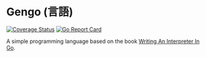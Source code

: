 # Gengo (言語)

[![Coverage Status](https://coveralls.io/repos/github/afrase/Gengo/badge.svg?branch=master)](https://coveralls.io/github/afrase/Gengo?branch=master)
[![Go Report Card](https://goreportcard.com/badge/github.com/afrase/Gengo)](https://goreportcard.com/report/github.com/afrase/Gengo)

A simple programming language based on the book [Writing An Interpreter In Go](https://interpreterbook.com/).

